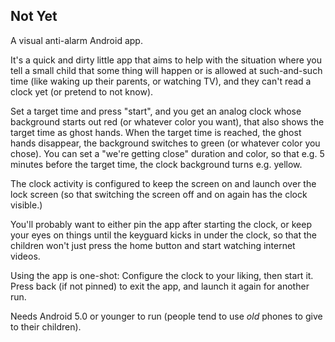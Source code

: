 ## Not Yet

A visual anti-alarm Android app.

It's a quick and dirty little app that aims to help with the situation where you tell a small child that some thing will happen
or is allowed at such-and-such time (like waking up their parents, or watching TV), and they can't read a clock yet (or pretend to
not know). 

Set a target time and press "start", and you get an analog clock whose background starts out red (or whatever color you want), that
also shows the target time as ghost hands. When the target time is reached, the ghost hands disappear, the background switches
to green (or whatever color you chose). You can set a "we're getting close" duration and color, so that e.g. 5 minutes before the
target time, the clock background turns e.g. yellow.

The clock activity is configured to keep the screen on and launch over the lock screen (so that switching the screen off and on
again has the clock visible.) 

You'll probably want to either pin the app after starting the clock, or keep your eyes on things until the keyguard kicks in under
the clock, so that the children won't just press the home button and start watching internet videos.

Using the app is one-shot: Configure the clock to your liking, then start it. Press back (if not pinned) to exit the app, and
launch it again for another run.

Needs Android 5.0 or younger to run (people tend to use _old_ phones to give to their children).

